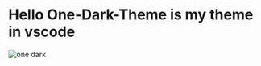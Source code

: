# Hello One-Dark-Theme is my theme in vscode 

   ![one dark](https://user-images.githubusercontent.com/92510927/146053987-fb9819aa-700b-4626-9ab6-a8cde473ba4d.png)
